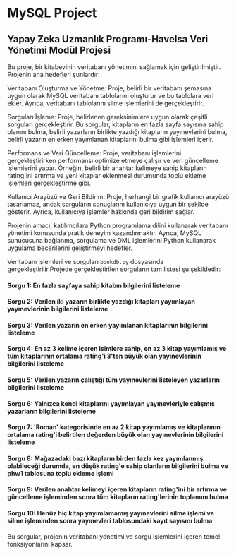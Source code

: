 # MySQL Project
## Yapay Zeka Uzmanlık Programı-Havelsa Veri Yönetimi Modül Projesi

Bu proje, bir kitabevinin veritabanı yönetimini sağlamak için geliştirilmiştir. Projenin ana hedefleri şunlardır:

Veritabanı Oluşturma ve Yönetme: Proje, belirli bir veritabanı şemasına uygun olarak MySQL veritabanı tablolarını oluşturur ve bu tablolara veri ekler. Ayrıca, veritabanı tablolarını silme işlemlerini de gerçekleştirir.

Sorguları İşleme: Proje, belirlenen gereksinimlere uygun olarak çeşitli sorguları gerçekleştirir. Bu sorgular, kitapların en fazla sayfa sayısına sahip olanını bulma, belirli yazarların birlikte yazdığı kitapların yayınevlerini bulma, belirli yazarın en erken yayımlanan kitaplarını bulma gibi işlemleri içerir.

Performans ve Veri Güncelleme: Proje, veritabanı işlemlerini gerçekleştirirken performansı optimize etmeye çalışır ve veri güncelleme işlemlerini yapar. Örneğin, belirli bir anahtar kelimeye sahip kitapların rating'ini artırma ve yeni kitaplar eklenmesi durumunda toplu ekleme işlemleri gerçekleştirme gibi.

Kullanıcı Arayüzü ve Geri Bildirim: Proje, herhangi bir grafik kullanıcı arayüzü tasarlamaz, ancak sorguların sonuçlarını kullanıcıya uygun bir şekilde gösterir. Ayrıca, kullanıcıya işlemler hakkında geri bildirim sağlar.

Projenin amacı, katılımcılara Python programlama dilini kullanarak veritabanı yönetimi konusunda pratik deneyim kazandırmaktır. Ayrıca, MySQL sunucusuna bağlanma, sorgulama ve DML işlemlerini Python kullanarak uygulama becerilerini geliştirmeyi hedefler.

Veritabanı işlemleri ve sorguları `bookdb.py` dosyasında gerçekleştirilir.Projede gerçekleştirilen sorguların tam listesi şu şekildedir:

#### Sorgu 1: En fazla sayfaya sahip kitabın bilgilerini listeleme

#### Sorgu 2: Verilen iki yazarın birlikte yazdığı kitapları yayımlayan yayınevlerinin bilgilerini listeleme

#### Sorgu 3: Verilen yazarın en erken yayımlanan kitaplarının bilgilerini listeleme

#### Sorgu 4: En az 3 kelime içeren isimlere sahip, en az 3 kitap yayımlamış ve tüm kitaplarının ortalama rating'i 3'ten büyük olan yayınevlerinin bilgilerini listeleme

#### Sorgu 5: Verilen yazarın çalıştığı tüm yayınevlerini listeleyen yazarların bilgilerini listeleme

#### Sorgu 6: Yalnızca kendi kitaplarını yayımlayan yayınevleriyle çalışmış yazarların bilgilerini listeleme

#### Sorgu 7: 'Roman' kategorisinde en az 2 kitap yayımlamış ve kitaplarının ortalama rating'i belirtilen değerden büyük olan yayınevlerinin bilgilerini listeleme

#### Sorgu 8: Mağazadaki bazı kitapların birden fazla kez yayımlanmış olabileceği durumda, en düşük rating'e sahip olanların bilgilerini bulma ve phw1 tablosuna toplu ekleme işlemi

#### Sorgu 9: Verilen anahtar kelimeyi içeren kitapların rating'ini bir artırma ve güncelleme işleminden sonra tüm kitapların rating'lerinin toplamını bulma

#### Sorgu 10: Henüz hiç kitap yayımlamamış yayınevlerini silme işlemi ve silme işleminden sonra yayınevleri tablosundaki kayıt sayısını bulma

Bu sorgular, projenin veritabanı yönetimi ve sorgu işlemlerini içeren temel fonksiyonlarını kapsar. 

